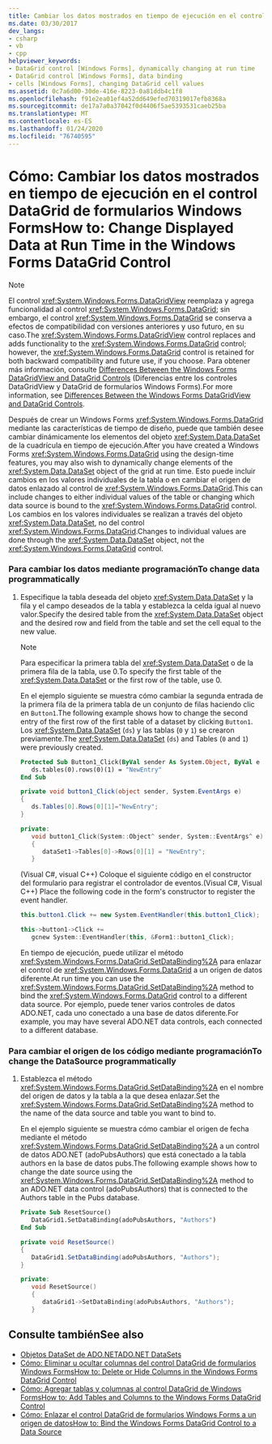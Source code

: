 ```yaml
---
title: Cambiar los datos mostrados en tiempo de ejecución en el control DataGrid
ms.date: 03/30/2017
dev_langs:
- csharp
- vb
- cpp
helpviewer_keywords:
- DataGrid control [Windows Forms], dynamically changing at run time
- DataGrid control [Windows Forms], data binding
- cells [Windows Forms], changing DataGrid cell values
ms.assetid: 0c7a6d00-30de-416e-8223-0a81ddb4c1f8
ms.openlocfilehash: f91e2ea01ef4a52dd649efed70319017efb8368a
ms.sourcegitcommit: de17a7a0a37042f0d4406f5ae5393531caeb25ba
ms.translationtype: MT
ms.contentlocale: es-ES
ms.lasthandoff: 01/24/2020
ms.locfileid: "76740595"
---
```

# <a name="how-to-change-displayed-data-at-run-time-in-the-windows-forms-datagrid-control"></a><span data-ttu-id="77f6e-102">Cómo: Cambiar los datos mostrados en tiempo de ejecución en el control DataGrid de formularios Windows Forms</span><span class="sxs-lookup"><span data-stu-id="77f6e-102">How to: Change Displayed Data at Run Time in the Windows Forms DataGrid Control</span></span>
> [!NOTE]
> <span data-ttu-id="77f6e-103">El control <xref:System.Windows.Forms.DataGridView> reemplaza y agrega funcionalidad al control <xref:System.Windows.Forms.DataGrid>; sin embargo, el control <xref:System.Windows.Forms.DataGrid> se conserva a efectos de compatibilidad con versiones anteriores y uso futuro, en su caso.</span><span class="sxs-lookup"><span data-stu-id="77f6e-103">The <xref:System.Windows.Forms.DataGridView> control replaces and adds functionality to the <xref:System.Windows.Forms.DataGrid> control; however, the <xref:System.Windows.Forms.DataGrid> control is retained for both backward compatibility and future use, if you choose.</span></span> <span data-ttu-id="77f6e-104">Para obtener más información, consulte [Differences Between the Windows Forms DataGridView and DataGrid Controls](differences-between-the-windows-forms-datagridview-and-datagrid-controls.md) (Diferencias entre los controles DataGridView y DataGrid de formularios Windows Forms).</span><span class="sxs-lookup"><span data-stu-id="77f6e-104">For more information, see [Differences Between the Windows Forms DataGridView and DataGrid Controls](differences-between-the-windows-forms-datagridview-and-datagrid-controls.md).</span></span>  
  
 <span data-ttu-id="77f6e-105">Después de crear un Windows Forms <xref:System.Windows.Forms.DataGrid> mediante las características de tiempo de diseño, puede que también desee cambiar dinámicamente los elementos del objeto <xref:System.Data.DataSet> de la cuadrícula en tiempo de ejecución.</span><span class="sxs-lookup"><span data-stu-id="77f6e-105">After you have created a Windows Forms <xref:System.Windows.Forms.DataGrid> using the design-time features, you may also wish to dynamically change elements of the <xref:System.Data.DataSet> object of the grid at run time.</span></span> <span data-ttu-id="77f6e-106">Esto puede incluir cambios en los valores individuales de la tabla o en cambiar el origen de datos enlazado al control de <xref:System.Windows.Forms.DataGrid>.</span><span class="sxs-lookup"><span data-stu-id="77f6e-106">This can include changes to either individual values of the table or changing which data source is bound to the <xref:System.Windows.Forms.DataGrid> control.</span></span> <span data-ttu-id="77f6e-107">Los cambios en los valores individuales se realizan a través del objeto <xref:System.Data.DataSet>, no del control <xref:System.Windows.Forms.DataGrid>.</span><span class="sxs-lookup"><span data-stu-id="77f6e-107">Changes to individual values are done through the <xref:System.Data.DataSet> object, not the <xref:System.Windows.Forms.DataGrid> control.</span></span>  
  
### <a name="to-change-data-programmatically"></a><span data-ttu-id="77f6e-108">Para cambiar los datos mediante programación</span><span class="sxs-lookup"><span data-stu-id="77f6e-108">To change data programmatically</span></span>  
  
1. <span data-ttu-id="77f6e-109">Especifique la tabla deseada del objeto <xref:System.Data.DataSet> y la fila y el campo deseados de la tabla y establezca la celda igual al nuevo valor.</span><span class="sxs-lookup"><span data-stu-id="77f6e-109">Specify the desired table from the <xref:System.Data.DataSet> object and the desired row and field from the table and set the cell equal to the new value.</span></span>  
  
    > [!NOTE]
    > <span data-ttu-id="77f6e-110">Para especificar la primera tabla del <xref:System.Data.DataSet> o de la primera fila de la tabla, use 0.</span><span class="sxs-lookup"><span data-stu-id="77f6e-110">To specify the first table of the <xref:System.Data.DataSet> or the first row of the table, use 0.</span></span>  
  
     <span data-ttu-id="77f6e-111">En el ejemplo siguiente se muestra cómo cambiar la segunda entrada de la primera fila de la primera tabla de un conjunto de filas haciendo clic en `Button1`.</span><span class="sxs-lookup"><span data-stu-id="77f6e-111">The following example shows how to change the second entry of the first row of the first table of a dataset by clicking `Button1`.</span></span> <span data-ttu-id="77f6e-112">Los <xref:System.Data.DataSet> (`ds`) y las tablas (`0` y `1`) se crearon previamente.</span><span class="sxs-lookup"><span data-stu-id="77f6e-112">The <xref:System.Data.DataSet> (`ds`) and Tables (`0` and `1`) were previously created.</span></span>  
  
    ```vb  
    Protected Sub Button1_Click(ByVal sender As System.Object, ByVal e As System.EventArgs) Handles Button1.Click  
       ds.tables(0).rows(0)(1) = "NewEntry"  
    End Sub  
    ```  
  
    ```csharp  
    private void button1_Click(object sender, System.EventArgs e)  
    {  
       ds.Tables[0].Rows[0][1]="NewEntry";  
    }  
    ```  
  
    ```cpp  
    private:   
       void button1_Click(System::Object^ sender, System::EventArgs^ e)  
       {  
          dataSet1->Tables[0]->Rows[0][1] = "NewEntry";  
       }  
    ```  
  
     <span data-ttu-id="77f6e-113">(Visual C#, visual C++) Coloque el siguiente código en el constructor del formulario para registrar el controlador de eventos.</span><span class="sxs-lookup"><span data-stu-id="77f6e-113">(Visual C#, Visual C++) Place the following code in the form's constructor to register the event handler.</span></span>  
  
    ```csharp  
    this.button1.Click += new System.EventHandler(this.button1_Click);  
    ```  
  
    ```cpp  
    this->button1->Click +=  
       gcnew System::EventHandler(this, &Form1::button1_Click);  
    ```  
  
     <span data-ttu-id="77f6e-114">En tiempo de ejecución, puede utilizar el método <xref:System.Windows.Forms.DataGrid.SetDataBinding%2A> para enlazar el control de <xref:System.Windows.Forms.DataGrid> a un origen de datos diferente.</span><span class="sxs-lookup"><span data-stu-id="77f6e-114">At run time you can use the <xref:System.Windows.Forms.DataGrid.SetDataBinding%2A> method to bind the <xref:System.Windows.Forms.DataGrid> control to a different data source.</span></span> <span data-ttu-id="77f6e-115">Por ejemplo, puede tener varios controles de datos ADO.NET, cada uno conectado a una base de datos diferente.</span><span class="sxs-lookup"><span data-stu-id="77f6e-115">For example, you may have several ADO.NET data controls, each connected to a different database.</span></span>  
  
### <a name="to-change-the-datasource-programmatically"></a><span data-ttu-id="77f6e-116">Para cambiar el origen de los código mediante programación</span><span class="sxs-lookup"><span data-stu-id="77f6e-116">To change the DataSource programmatically</span></span>  
  
1. <span data-ttu-id="77f6e-117">Establezca el método <xref:System.Windows.Forms.DataGrid.SetDataBinding%2A> en el nombre del origen de datos y la tabla a la que desea enlazar.</span><span class="sxs-lookup"><span data-stu-id="77f6e-117">Set the <xref:System.Windows.Forms.DataGrid.SetDataBinding%2A> method to the name of the data source and table you want to bind to.</span></span>  
  
     <span data-ttu-id="77f6e-118">En el ejemplo siguiente se muestra cómo cambiar el origen de fecha mediante el método <xref:System.Windows.Forms.DataGrid.SetDataBinding%2A> a un control de datos ADO.NET (adoPubsAuthors) que está conectado a la tabla authors en la base de datos pubs.</span><span class="sxs-lookup"><span data-stu-id="77f6e-118">The following example shows how to change the date source using the <xref:System.Windows.Forms.DataGrid.SetDataBinding%2A> method to an ADO.NET data control (adoPubsAuthors) that is connected to the Authors table in the Pubs database.</span></span>  
  
    ```vb  
    Private Sub ResetSource()  
       DataGrid1.SetDataBinding(adoPubsAuthors, "Authors")  
    End Sub  
    ```  
  
    ```csharp  
    private void ResetSource()  
    {  
       DataGrid1.SetDataBinding(adoPubsAuthors, "Authors");  
    }  
    ```  
  
    ```cpp  
    private:  
       void ResetSource()  
       {  
          dataGrid1->SetDataBinding(adoPubsAuthors, "Authors");  
       }  
    ```  
  
## <a name="see-also"></a><span data-ttu-id="77f6e-119">Consulte también</span><span class="sxs-lookup"><span data-stu-id="77f6e-119">See also</span></span>

- [<span data-ttu-id="77f6e-120">Objetos DataSet de ADO.NET</span><span class="sxs-lookup"><span data-stu-id="77f6e-120">ADO.NET DataSets</span></span>](../../data/adonet/ado-net-datasets.md)
- [<span data-ttu-id="77f6e-121">Cómo: Eliminar u ocultar columnas del control DataGrid de formularios Windows Forms</span><span class="sxs-lookup"><span data-stu-id="77f6e-121">How to: Delete or Hide Columns in the Windows Forms DataGrid Control</span></span>](how-to-delete-or-hide-columns-in-the-windows-forms-datagrid-control.md)
- [<span data-ttu-id="77f6e-122">Cómo: Agregar tablas y columnas al control DataGrid de Windows Forms</span><span class="sxs-lookup"><span data-stu-id="77f6e-122">How to: Add Tables and Columns to the Windows Forms DataGrid Control</span></span>](how-to-add-tables-and-columns-to-the-windows-forms-datagrid-control.md)
- [<span data-ttu-id="77f6e-123">Cómo: Enlazar el control DataGrid de formularios Windows Forms a un origen de datos</span><span class="sxs-lookup"><span data-stu-id="77f6e-123">How to: Bind the Windows Forms DataGrid Control to a Data Source</span></span>](how-to-bind-the-windows-forms-datagrid-control-to-a-data-source.md)
